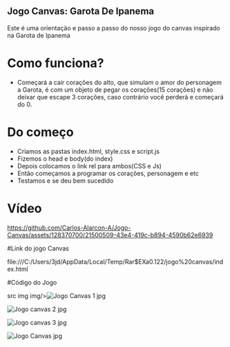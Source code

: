 ## Jogo Canvas: Garota De Ipanema 

Este é uma orientação e passo a passo do nosso jogo do canvas inspirado na Garota de Ipanema 

# Como funciona?

* Começará a cair corações do alto, que simulam o amor do personagem a Garota, é com um objeto de pegar os corações(15 corações) e não deixar que escape 3 corações, caso contrário você perderá e começará do 0.

# Do começo 
* Criamos as pastas index.html, style.css e script.js 
* Fizemos o head e body(do index) 
* Depois colocamos o link rel para ambos(CSS e Js)
* Então começamos a programar os corações, personagem e etc 
* Testamos e se deu bem sucedido
# Vídeo


https://github.com/Carlos-Alarcon-A/Jogo-Canvas/assets/128370700/21500509-43e4-419c-b894-4590b62e6939

#Link do jogo Canvas

file:///C:/Users/3jd/AppData/Local/Temp/Rar$EXa0.122/jogo%20canvas/index.html

#Código do Jogo

src img img/>![Jogo Canvas 1 jpg](https://github.com/Carlos-Alarcon-A/Jogo-Canvas/assets/128370700/6e6d29f3-006b-4894-b068-ddd520abbd00)

![Jogo canvas 2 jpg](https://github.com/Carlos-Alarcon-A/Jogo-Canvas/assets/128370700/2bcbfad7-3541-4160-9ccb-8adfece8148a)

![Jogo canvas 3 jpg](https://github.com/Carlos-Alarcon-A/Jogo-Canvas/assets/128370700/3636228c-f591-4106-8486-8d96dbb30e86)

![Jogo Canvas jpg](https://github.com/Carlos-Alarcon-A/Jogo-Canvas/assets/128370700/f9b0b934-17a8-499d-b2c9-8787c40691d0)

#
